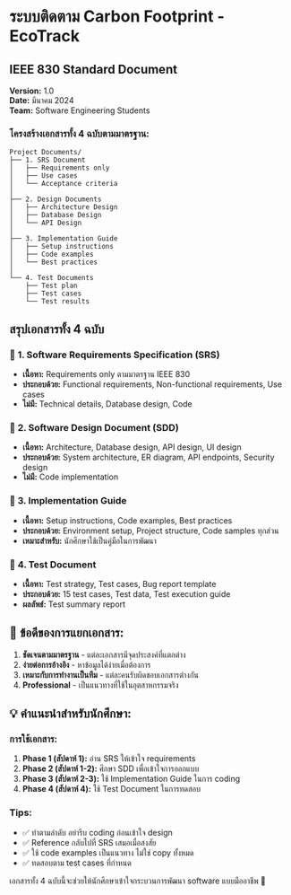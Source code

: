 # ระบบติดตาม Carbon Footprint - EcoTrack
## IEEE 830 Standard Document
**Version:** 1.0  
**Date:** มีนาคม 2024  
**Team:** Software Engineering Students  

### โครงสร้างเอกสารทั้ง 4 ฉบับตามมาตรฐาน:
```
Project Documents/
├── 1. SRS Document
│   ├── Requirements only
│   ├── Use cases
│   └── Acceptance criteria
│
├── 2. Design Documents  
│   ├── Architecture Design
│   ├── Database Design
│   └── API Design
│
├── 3. Implementation Guide
│   ├── Setup instructions
│   ├── Code examples
│   └── Best practices
│
└── 4. Test Documents
    ├── Test plan
    ├── Test cases
    └── Test results
```
## สรุปเอกสารทั้ง 4 ฉบับ
### 📄 **1. Software Requirements Specification (SRS)**
- **เนื้อหา:** Requirements only ตามมาตรฐาน IEEE 830
- **ประกอบด้วย:** Functional requirements, Non-functional requirements, Use cases
- **ไม่มี:** Technical details, Database design, Code

### 📄 **2. Software Design Document (SDD)**
- **เนื้อหา:** Architecture, Database design, API design, UI design
- **ประกอบด้วย:** System architecture, ER diagram, API endpoints, Security design
- **ไม่มี:** Code implementation

### 📄 **3. Implementation Guide**
- **เนื้อหา:** Setup instructions, Code examples, Best practices
- **ประกอบด้วย:** Environment setup, Project structure, Code samples ทุกส่วน
- **เหมาะสำหรับ:** นักศึกษาใช้เป็นคู่มือในการพัฒนา

### 📄 **4. Test Document**
- **เนื้อหา:** Test strategy, Test cases, Bug report template
- **ประกอบด้วย:** 15 test cases, Test data, Test execution guide
- **ผลลัพธ์:** Test summary report

## 🎯 ข้อดีของการแยกเอกสาร:

1. **ชัดเจนตามมาตรฐาน** - แต่ละเอกสารมีจุดประสงค์ที่แตกต่าง
2. **ง่ายต่อการอ้างอิง** - หาข้อมูลได้ง่ายเมื่อต้องการ
3. **เหมาะกับการทำงานเป็นทีม** - แต่ละคนรับผิดชอบเอกสารต่างกัน
4. **Professional** - เป็นแนวทางที่ใช้ในอุตสาหกรรมจริง

## 💡 คำแนะนำสำหรับนักศึกษา:

### การใช้เอกสาร:
1. **Phase 1 (สัปดาห์ 1):** อ่าน SRS ให้เข้าใจ requirements
2. **Phase 2 (สัปดาห์ 1-2):** ศึกษา SDD เพื่อเข้าใจการออกแบบ
3. **Phase 3 (สัปดาห์ 2-3):** ใช้ Implementation Guide ในการ coding
4. **Phase 4 (สัปดาห์ 4):** ใช้ Test Document ในการทดสอบ

### Tips:
- ✅ ทำตามลำดับ อย่ารีบ coding ก่อนเข้าใจ design
- ✅ Reference กลับไปที่ SRS เสมอเมื่อสงสัย
- ✅ ใช้ code examples เป็นแนวทาง ไม่ใช่ copy ทั้งหมด
- ✅ ทดสอบตาม test cases ที่กำหนด

เอกสารทั้ง 4 ฉบับนี้จะช่วยให้นักศึกษาเข้าใจกระบวนการพัฒนา software แบบมืออาชีพ 🚀